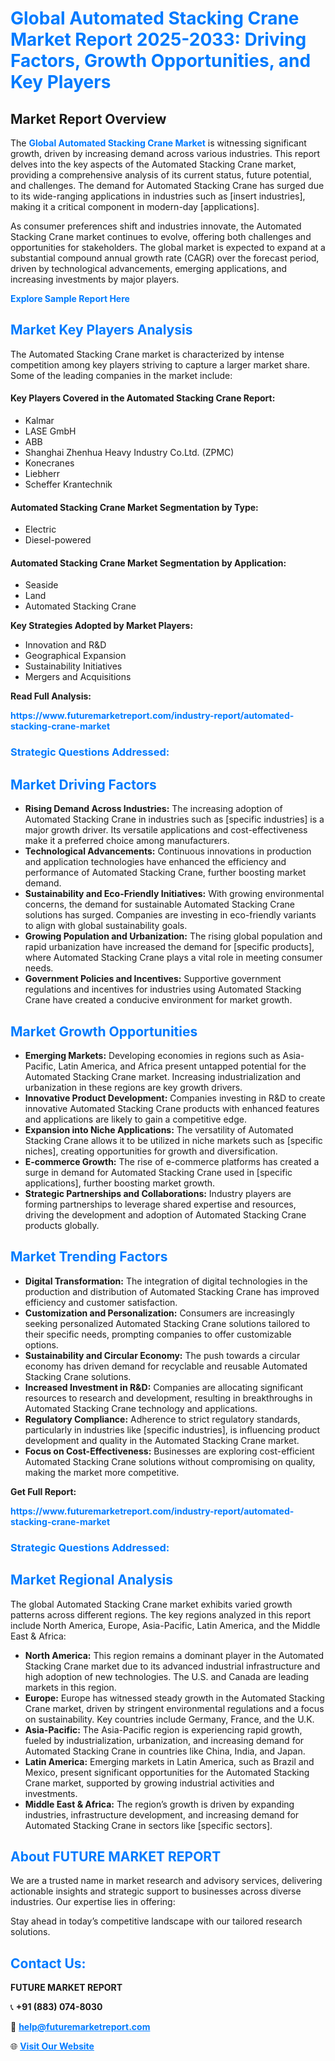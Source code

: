 <h1 style="color: #007BFF;">Global Automated Stacking Crane Market Report 2025-2033: Driving Factors, Growth Opportunities, and Key Players</h1>

<section id="overview">
<h2>Market Report Overview</h2>
<p>The <a href="https://www.futuremarketreport.com/industry-report/automated-stacking-crane-market" style="color: #007BFF; text-decoration: none;"><strong>Global Automated Stacking Crane Market</strong></a> is witnessing significant growth, driven by increasing demand across various industries. This report delves into the key aspects of the Automated Stacking Crane market, providing a comprehensive analysis of its current status, future potential, and challenges. The demand for Automated Stacking Crane has surged due to its wide-ranging applications in industries such as [insert industries], making it a critical component in modern-day [applications].</p>
<p>As consumer preferences shift and industries innovate, the Automated Stacking Crane market continues to evolve, offering both challenges and opportunities for stakeholders. The global market is expected to expand at a substantial compound annual growth rate (CAGR) over the forecast period, driven by technological advancements, emerging applications, and increasing investments by major players.</p>
</section>

<section id="overview">
<p><a href="https://www.futuremarketreport.com/request-sample/reportId=124338" style="color: #007BFF; text-decoration: none;"><strong>Explore Sample Report Here</strong></a></p>
</section>

<section id="key-players">
<h2 style="color: #007BFF;">Market Key Players Analysis</h2>
<p>The Automated Stacking Crane market is characterized by intense competition among key players striving to capture a larger market share. Some of the leading companies in the market include:</p>
<h4>Key Players Covered in the Automated Stacking Crane Report:</h4>
<ul><li>Kalmar</li><li>LASE GmbH</li><li>ABB</li><li>Shanghai Zhenhua Heavy Industry Co.Ltd. (ZPMC)</li><li>Konecranes</li><li>Liebherr</li><li>Scheffer Krantechnik</li></ul>
<h4>Automated Stacking Crane Market Segmentation by Type:</h4>
<ul><li>Electric</li><li>Diesel-powered</li></ul>

<h4>Automated Stacking Crane Market Segmentation by Application:</h4>
<ul><li>Seaside</li><li>Land</li><li>Automated Stacking Crane</li></ul>
<p><strong>Key Strategies Adopted by Market Players:</strong></p>
<ul>
<li>Innovation and R&D</li>
<li>Geographical Expansion</li>
<li>Sustainability Initiatives</li>
<li>Mergers and Acquisitions</li>
</ul>
</section>

<section>
<p><strong>Read Full Analysis: </strong></p><a href="https://www.futuremarketreport.com/industry-report/automated-stacking-crane-market" style="color: #007BFF; text-decoration: none;"><strong>https://www.futuremarketreport.com/industry-report/automated-stacking-crane-market</strong></a>
<h3 style="color: #007BFF;">Strategic Questions Addressed:</h3>
</section>

<section id="driving-factors">
<h2 style="color: #007BFF;">Market Driving Factors</h2>
<ul>
<li><strong>Rising Demand Across Industries:</strong> The increasing adoption of Automated Stacking Crane in industries such as [specific industries] is a major growth driver. Its versatile applications and cost-effectiveness make it a preferred choice among manufacturers.</li>
<li><strong>Technological Advancements:</strong> Continuous innovations in production and application technologies have enhanced the efficiency and performance of Automated Stacking Crane, further boosting market demand.</li>
<li><strong>Sustainability and Eco-Friendly Initiatives:</strong> With growing environmental concerns, the demand for sustainable Automated Stacking Crane solutions has surged. Companies are investing in eco-friendly variants to align with global sustainability goals.</li>
<li><strong>Growing Population and Urbanization:</strong> The rising global population and rapid urbanization have increased the demand for [specific products], where Automated Stacking Crane plays a vital role in meeting consumer needs.</li>
<li><strong>Government Policies and Incentives:</strong> Supportive government regulations and incentives for industries using Automated Stacking Crane have created a conducive environment for market growth.</li>
</ul>
</section>

<section id="growth-opportunities">
<h2 style="color: #007BFF;">Market Growth Opportunities</h2>
<ul>
<li><strong>Emerging Markets:</strong> Developing economies in regions such as Asia-Pacific, Latin America, and Africa present untapped potential for the Automated Stacking Crane market. Increasing industrialization and urbanization in these regions are key growth drivers.</li>
<li><strong>Innovative Product Development:</strong> Companies investing in R&D to create innovative Automated Stacking Crane products with enhanced features and applications are likely to gain a competitive edge.</li>
<li><strong>Expansion into Niche Applications:</strong> The versatility of Automated Stacking Crane allows it to be utilized in niche markets such as [specific niches], creating opportunities for growth and diversification.</li>
<li><strong>E-commerce Growth:</strong> The rise of e-commerce platforms has created a surge in demand for Automated Stacking Crane used in [specific applications], further boosting market growth.</li>
<li><strong>Strategic Partnerships and Collaborations:</strong> Industry players are forming partnerships to leverage shared expertise and resources, driving the development and adoption of Automated Stacking Crane products globally.</li>
</ul>
</section>

<section id="trending-factors">
<h2 style="color: #007BFF;">Market Trending Factors</h2>
<ul>
<li><strong>Digital Transformation:</strong> The integration of digital technologies in the production and distribution of Automated Stacking Crane has improved efficiency and customer satisfaction.</li>
<li><strong>Customization and Personalization:</strong> Consumers are increasingly seeking personalized Automated Stacking Crane solutions tailored to their specific needs, prompting companies to offer customizable options.</li>
<li><strong>Sustainability and Circular Economy:</strong> The push towards a circular economy has driven demand for recyclable and reusable Automated Stacking Crane solutions.</li>
<li><strong>Increased Investment in R&D:</strong> Companies are allocating significant resources to research and development, resulting in breakthroughs in Automated Stacking Crane technology and applications.</li>
<li><strong>Regulatory Compliance:</strong> Adherence to strict regulatory standards, particularly in industries like [specific industries], is influencing product development and quality in the Automated Stacking Crane market.</li>
<li><strong>Focus on Cost-Effectiveness:</strong> Businesses are exploring cost-efficient Automated Stacking Crane solutions without compromising on quality, making the market more competitive.</li>
</ul>
</section>

<section>
<p><strong>Get Full Report: </strong></p><a href="https://www.futuremarketreport.com/industry-report/automated-stacking-crane-market" style="color: #007BFF; text-decoration: none;"><strong>https://www.futuremarketreport.com/industry-report/automated-stacking-crane-market</strong></a>
<h3 style="color: #007BFF;">Strategic Questions Addressed:</h3>
</section>


<section id="regional-analysis">
<h2 style="color: #007BFF;">Market Regional Analysis</h2>
<p>The global Automated Stacking Crane market exhibits varied growth patterns across different regions. The key regions analyzed in this report include North America, Europe, Asia-Pacific, Latin America, and the Middle East & Africa:</p>
<ul>
<li><strong>North America:</strong> This region remains a dominant player in the Automated Stacking Crane market due to its advanced industrial infrastructure and high adoption of new technologies. The U.S. and Canada are leading markets in this region.</li>
<li><strong>Europe:</strong> Europe has witnessed steady growth in the Automated Stacking Crane market, driven by stringent environmental regulations and a focus on sustainability. Key countries include Germany, France, and the U.K.</li>
<li><strong>Asia-Pacific:</strong> The Asia-Pacific region is experiencing rapid growth, fueled by industrialization, urbanization, and increasing demand for Automated Stacking Crane in countries like China, India, and Japan.</li>
<li><strong>Latin America:</strong> Emerging markets in Latin America, such as Brazil and Mexico, present significant opportunities for the Automated Stacking Crane market, supported by growing industrial activities and investments.</li>
<li><strong>Middle East & Africa:</strong> The region’s growth is driven by expanding industries, infrastructure development, and increasing demand for Automated Stacking Crane in sectors like [specific sectors].</li>
</ul>
</section>

<footer>
<h2 style="color: #007BFF;">About FUTURE MARKET REPORT</h2>
<p>We are a trusted name in market research and advisory services, delivering actionable insights and strategic support to businesses across diverse industries. Our expertise lies in offering:</p>

<p>Stay ahead in today’s competitive landscape with our tailored research solutions.</p>

<h2 style="color: #007BFF;">Contact Us:</h2>
<p><strong>FUTURE MARKET REPORT</strong></p>
<p>📞 <strong>+91 (883) 074-8030</strong></p>
<p>📧 <strong><a href="mailto:help@futuremarketreport.com" style="color: #007BFF;">help@futuremarketreport.com</a></strong></p>
<p>🌐 <strong><a href="https://www.futuremarketreport.com/" style="color: #007BFF;">Visit Our Website</a></strong></p>
</footer>
